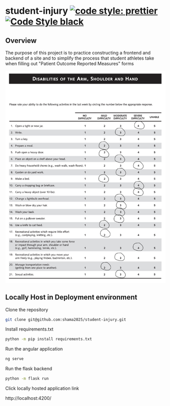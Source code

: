 # student-injury [![code style: prettier](https://img.shields.io/badge/code_style-prettier-ff69b4.svg?style=flat-square)](https://github.com/prettier/prettier) [![Code Style black](https://img.shields.io/badge/code%20style-black-000000.svg)](https://github.com/psf/black)

## Overview

The purpose of this project is to practice constructing a frontend and backend of a site and to simplify the process that student athletes take when filling out "Patient Outcome Reported Measures" forms

![Patient Outcome Reported Measures example](./DashExample.png)

## Locally Host in Deployment environment

Clone the repository

```sh
git clone git@github.com:shama2025/student-injury.git
```

Install requirements.txt

```sh
python -m pip install requirements.txt
```

Run the angular application

```sh
ng serve
```

Run the flask backend

```sh
python -m flask run
```

Click locally hosted application link

http://localhost:4200/

